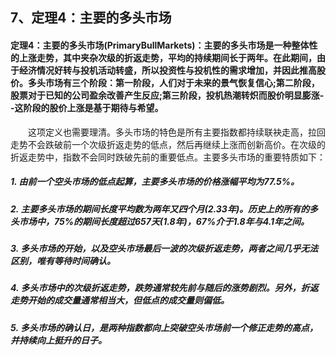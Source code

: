 ## 7、定理4：主要的多头市场

#### 定理4：主要的多头市场(PrimaryBullMarkets)：主要的多头市场是一种整体性的上涨走势，其中夹杂次级的折返走势，平均的持续期间长于两年。在此期间，由于经济情况好转与投机活动转盛，所以投资性与投机性的需求增加，并因此推高股价。多头市场有三个阶段：第一阶段，人们对于未来的景气恢复信心;第二阶段，股票对于已知的公司盈余改善产生反应;第三阶段，投机热潮转炽而股价明显膨涨--这阶段的股价上涨是基于期待与希望。

　　这项定义也需要理清。多头市场的特色是所有主要指数都持续联袂走高，拉回走势不会跌破前一个次级折返走势的低点，然后再继续上涨而创新高价。在次级的折返走势中，指数不会同时跌破先前的重要低点。主要多头市场的重要特质如下：

##### 1. 由前一个空头市场的低点起算，主要多头市场的价格涨幅平均为77.5%。

##### 2. 主要多头市场的期间长度平均数为两年又四个月(2.33年)。历史上的所有的多头市场中，75%的期间长度超过657天(1.8年)，67%介于1.8年与4.1年之间。

##### 3. 多头市场的开始，以及空头市场最后一波的次级折返走势，两者之间几乎无法区别，唯有等待时间确认。

##### 4. 多头市场中的次级折返走势，跌势通常较先前与随后的涨势剧烈。另外，折返走势开始的成交量通常相当大，但低点的成交量则偏低。

##### 5. 多头市场的确认日，是两种指数都向上突破空头市场前一个修正走势的高点，并持续向上挺升的日子。
